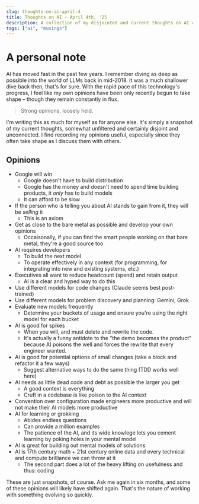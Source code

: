 ```yaml
---
slug: thoughts-on-ai-april-4
title: Thoughts on AI - April 4th, '25
description: A collection of my disjointed and current thoughts on AI as it stands today
tags: ["ai", "musings"]
---
```


# A personal note
AI has moved fast in the past few years. I remember diving as deep as possible into the world of LLMs back in mid-2018. It was a much shallower dive back then, that's for sure. With the rapid pace of this technology's progress, I feel like my own opinions have been only recently begun to take shape – though they remain constantly in flux.

> Strong opinions, loosely held.

I'm writing this as much for myself as for anyone else. It's simply a snapshot of my current thoughts, somewhat unfiltered and certainly disjoint and unconnected. I find recording my opinions useful, especially since they often take shape as I discuss them with others.


## Opinions
* Google will win
    * Google doesn't have to build distribution
    * Google has the money and doesn't need to spend time building products, it _only_ has to build models
    * It can afford to be slow
* If the person who is telling you about AI stands to gain from it, they will be _selling_ it
    * This is an axiom
* Get as close to the bare metal as possible and develop your own opinions
    * Occaisonally, if you can find the smart people working on that bare metal, they're a good source too
* AI requires developers
    * To build the next model
    * To operate effectively in any context (for programming, for integrating into new and existing systems, etc.)
* Executives all want to reduce headcount (spend) and retain output
    * AI is a clear and hyped way to do this
* Use different models for code changes (Claude seems best post-trained)
* Use different models for problem discovery and planning: Gemini, Grok
* Evaluate new models frequently
    * Determine your buckets of usage and ensure you're using the right model for each bucket
* AI is good for spikes 
    * When you will, and must delete and rewrite the code.
    * It's actually a funny antidote to the "the demo becomes the product" because AI poisons the well and forces the rewrite
    that every engineer wanted.
* AI is good for potential options of small changes (take a block and refactor it a few ways)
    * Suggest alternative ways to do the same thing (TDD works well here)
* AI needs as little dead code and debt as possible the larger you get
    * A good context is everything
    * Cruft in a codebase is like poison to the AI context
* Convention over configuration made engineers more productive and will not make their AI models more productive
* AI for learning or grokking
    * Abides endless questions
    * Can provide a million examples
    * The patience of the AI, and its wide knowlege lets you cement learning by poking holes in your mental model
* AI is great for building out mental models of solutions
* AI is 17th century math + 21st century online data and every technical and compute brilliance we can throw at it
    * The second part does a lot of the heavy lifting on usefulness and thus: coding

These are just snapshots, of course. Ask me again in six months, and some of these opinions will likely have shifted again. That's the nature of working with something evolving so quickly.
